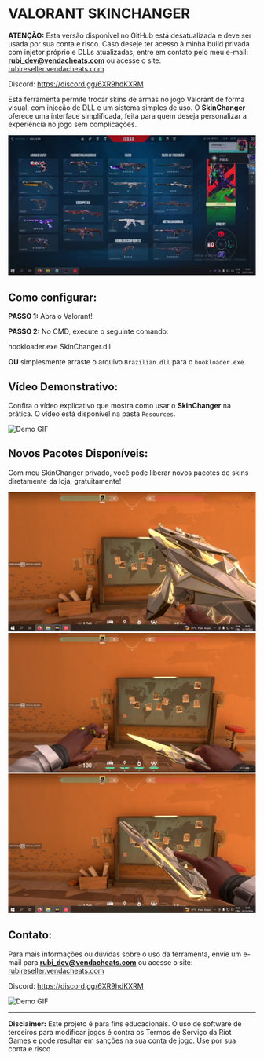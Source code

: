 # VALORANT SKINCHANGER

**ATENÇÃO:** Esta versão disponível no GitHub está desatualizada e deve ser usada por sua conta e risco. Caso deseje ter acesso à minha build privada com injetor próprio e DLLs atualizadas, entre em contato pelo meu e-mail: **rubi_dev@vendacheats.com** ou acesse o site: [rubireseller.vendacheats.com](https://rubireseller.vendacheats.com)

Discord: https://discord.gg/6XR9hdKXRM

Esta ferramenta permite trocar skins de armas no jogo Valorant de forma visual, com injeção de DLL e um sistema simples de uso. O **SkinChanger** oferece uma interface simplificada, feita para quem deseja personalizar a experiência no jogo sem complicações.

![preview](Resources/SkinChanger.jpg)

## Como configurar:

**PASSO 1:** Abra o Valorant!

**PASSO 2:** No CMD, execute o seguinte comando:

hookloader.exe SkinChanger.dll


**OU** simplesmente arraste o arquivo `Brazilian.dll` para o `hookloader.exe`.

## Vídeo Demonstrativo:
Confira o vídeo explicativo que mostra como usar o **SkinChanger** na prática. O vídeo está disponível na pasta `Resources`.

![Demo GIF](Resources/Demo_SkinChanger.gif)

## Novos Pacotes Disponíveis:
Com meu SkinChanger privado, você pode liberar novos pacotes de skins diretamente da loja, gratuitamente!

![preview](Resources/Singularidade1.png)
![preview](Resources/Singularidade2.png)
![preview](Resources/SingularidadeUSP.png)

## Contato:
Para mais informações ou dúvidas sobre o uso da ferramenta, envie um e-mail para **rubi_dev@vendacheats.com** ou acesse o site: [rubireseller.vendacheats.com](https://rubireseller.vendacheats.com)

Discord: https://discord.gg/6XR9hdKXRM

![Demo GIF](Resources/Demo_SkinChanger2.gif)

---

**Disclaimer:** Este projeto é para fins educacionais. O uso de software de terceiros para modificar jogos é contra os Termos de Serviço da Riot Games e pode resultar em sanções na sua conta de jogo. Use por sua conta e risco.
